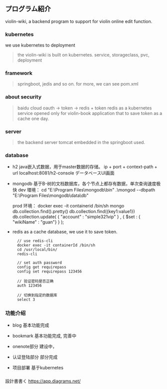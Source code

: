 ## プログラム紹介
violin-wiki, a backend program to support for violin online edit function.

### kubernetes
we use kubernetes to deployment 
> the violin-wiki is built on kubernetes.
> service, storageclass, pvc, deployment

### framework
> springboot, jedis and so on. for more, we can see pom.xml
 
### about security

> baidu cloud oauth -> token -> redis + token
> redis as a kubernetes service opened only for violin-book application that to save token as a cache one day. 

### server

> the backend server tomcat embedded in the springboot used.

### database
- h2
  java嵌入式数据，用于master数据的存储。 
  ip + port + context-path + url
  localhost:8081/h2-console データベースUI画面
- mongodb
  基于B-树的文档数据库，各个节点上都存有数据，单次查询速度极快
  dev 環境：
    cd "E:\Program Files\mongodb\bin"
    .\mongod --dbpath "E:\Program Files\mongodb\data\db"
    
  prod 环境：
    docker exec -it containerid /bin/sh
    mongo
    db.collection.find().pretty()
    db.collection.find({key1:value1})
    db.collection.update( { "account" : "simple321vip" } , { $set : { "wikiName" : "guan"} } );
    
    
- redis
  as a cache database, we use it to save token.
  
        // use redis-cli
        docker exec -it containerId /bin/sh
        cd /usr/local/bin/
        redis-cli
  
        // set auth password
        config get requirepass
        config set requirepass 123456
        
        // 验证密码是否正确
        auth 123456
  
        // 切换到指定的数据库
        select 3 
  
### 功能介绍

- blog
  基本功能完成

- bookmark
  基本功能完成, 完善中
  
- onenote部分
  建设中，
  
- 认证登陆部分
  部分完成
  
- 项目部署
  基于kubernetes  

### 

 設計書書く
 https://app.diagrams.net/